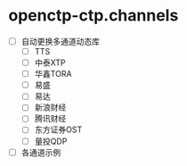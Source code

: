 # openctp-ctp.channels

- [ ] 自动更换多通道动态库
    - [ ] TTS
    - [ ] 中泰XTP
    - [ ] 华鑫TORA
    - [ ] 易盛
    - [ ] 易达
    - [ ] 新浪财经
    - [ ] 腾讯财经
    - [ ] 东方证券OST
    - [ ] 量投QDP
- [ ] 各通道示例
